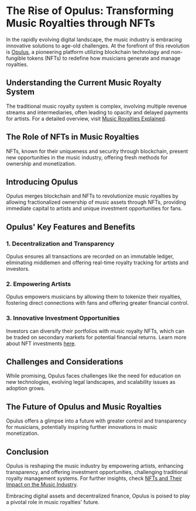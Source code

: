 # The Rise of Opulus: Transforming Music Royalties through NFTs

In the rapidly evolving digital landscape, the music industry is embracing innovative solutions to age-old challenges. At the forefront of this revolution is [Opulus](https://opulus.org), a pioneering platform utilizing blockchain technology and non-fungible tokens (NFTs) to redefine how musicians generate and manage royalties.

## Understanding the Current Music Royalty System

The traditional music royalty system is complex, involving multiple revenue streams and intermediaries, often leading to opacity and delayed payments for artists. For a detailed overview, visit [Music Royalties Explained](https://www.thebalancecareers.com/music-royalties-explained-2460663).

## The Role of NFTs in Music Royalties

NFTs, known for their uniqueness and security through blockchain, present new opportunities in the music industry, offering fresh methods for ownership and monetization.

## Introducing Opulus

Opulus merges blockchain and NFTs to revolutionize music royalties by allowing fractionalized ownership of music assets through NFTs, providing immediate capital to artists and unique investment opportunities for fans.

## Opulus' Key Features and Benefits

### 1. Decentralization and Transparency

Opulus ensures all transactions are recorded on an immutable ledger, eliminating middlemen and offering real-time royalty tracking for artists and investors.

### 2. Empowering Artists

Opulus empowers musicians by allowing them to tokenize their royalties, fostering direct connections with fans and offering greater financial control.

### 3. Innovative Investment Opportunities

Investors can diversify their portfolios with music royalty NFTs, which can be traded on secondary markets for potential financial returns. Learn more about NFT investments [here](https://www.investopedia.com/non-fungible-tokens-nft-overview-5186843).

## Challenges and Considerations

While promising, Opulus faces challenges like the need for education on new technologies, evolving legal landscapes, and scalability issues as adoption grows.

## The Future of Opulus and Music Royalties

Opulus offers a glimpse into a future with greater control and transparency for musicians, potentially inspiring further innovations in music monetization.

## Conclusion

Opulus is reshaping the music industry by empowering artists, enhancing transparency, and offering investment opportunities, challenging traditional royalty management systems. For further insights, check [NFTs and Their Impact on the Music Industry](https://www.forbes.com/sites/forbestechcouncil/2021/04/27/what-is-the-future-of-nfts-in-the-music-industry).

Embracing digital assets and decentralized finance, Opulus is poised to play a pivotal role in music royalties' future.